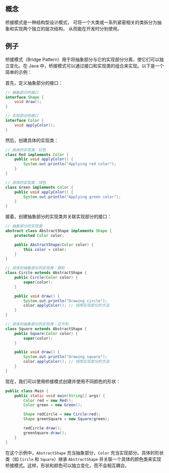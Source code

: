 ## 概念
桥接模式是一种结构型设计模式， 可将一个大类或一系列紧密相关的类拆分为抽象和实现两个独立的层次结构， 从而能在开发时分别使用。

## 例子
桥接模式（Bridge Pattern）用于将抽象部分与它的实现部分分离，使它们可以独立变化。在 Java 中，桥接模式可以通过接口和实现类的组合来实现。以下是一个简单的示例：

首先，定义抽象部分的接口：

```java
// 抽象部分的接口
interface Shape {
    void draw();
}

// 实现部分的接口
interface Color {
    void applyColor();
}
```

然后，创建具体的实现类：

```java
// 具体的实现类：红色
class Red implements Color {
    public void applyColor() {
        System.out.println("Applying red color");
    }
}

// 具体的实现类：绿色
class Green implements Color {
    public void applyColor() {
        System.out.println("Applying green color");
    }
}
```

接着，创建抽象部分的实现类并关联实现部分的接口：

```java
// 抽象部分的实现类
abstract class AbstractShape implements Shape {
    protected Color color;

    public AbstractShape(Color color) {
        this.color = color;
    }
}

// 具体的抽象部分的实现类：圆形
class Circle extends AbstractShape {
    public Circle(Color color) {
        super(color);
    }

    public void draw() {
        System.out.println("Drawing circle");
        color.applyColor(); // 调用实现部分的方法
    }
}

// 具体的抽象部分的实现类：正方形
class Square extends AbstractShape {
    public Square(Color color) {
        super(color);
    }

    public void draw() {
        System.out.println("Drawing square");
        color.applyColor(); // 调用实现部分的方法
    }
}
```

现在，我们可以使用桥接模式创建并使用不同颜色的形状：

```java
public class Main {
    public static void main(String[] args) {
        Color red = new Red();
        Color green = new Green();

        Shape redCircle = new Circle(red);
        Shape greenSquare = new Square(green);

        redCircle.draw();
        greenSquare.draw();
    }
}
```

在这个示例中，`AbstractShape` 充当抽象部分，`Color` 充当实现部分。具体的形状类（如 `Circle` 和 `Square`）继承 `AbstractShape` 并关联一个具体的颜色类来实现桥接模式。这样，形状和颜色可以独立变化，而不会相互耦合。